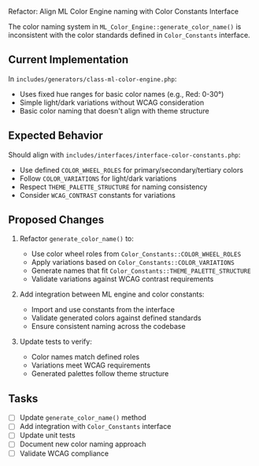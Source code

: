 Refactor: Align ML Color Engine naming with Color Constants Interface

The color naming system in `ML_Color_Engine::generate_color_name()` is inconsistent with the color standards defined in `Color_Constants` interface.

## Current Implementation
In `includes/generators/class-ml-color-engine.php`:
- Uses fixed hue ranges for basic color names (e.g., Red: 0-30°)
- Simple light/dark variations without WCAG consideration
- Basic color naming that doesn't align with theme structure

## Expected Behavior
Should align with `includes/interfaces/interface-color-constants.php`:
- Use defined `COLOR_WHEEL_ROLES` for primary/secondary/tertiary colors
- Follow `COLOR_VARIATIONS` for light/dark variations
- Respect `THEME_PALETTE_STRUCTURE` for naming consistency
- Consider `WCAG_CONTRAST` constants for variations

## Proposed Changes
1. Refactor `generate_color_name()` to:
   - Use color wheel roles from `Color_Constants::COLOR_WHEEL_ROLES`
   - Apply variations based on `Color_Constants::COLOR_VARIATIONS`
   - Generate names that fit `Color_Constants::THEME_PALETTE_STRUCTURE`
   - Validate variations against WCAG contrast requirements

2. Add integration between ML engine and color constants:
   - Import and use constants from the interface
   - Validate generated colors against defined standards
   - Ensure consistent naming across the codebase

3. Update tests to verify:
   - Color names match defined roles
   - Variations meet WCAG requirements
   - Generated palettes follow theme structure

## Tasks
- [ ] Update `generate_color_name()` method
- [ ] Add integration with `Color_Constants` interface
- [ ] Update unit tests
- [ ] Document new color naming approach
- [ ] Validate WCAG compliance

